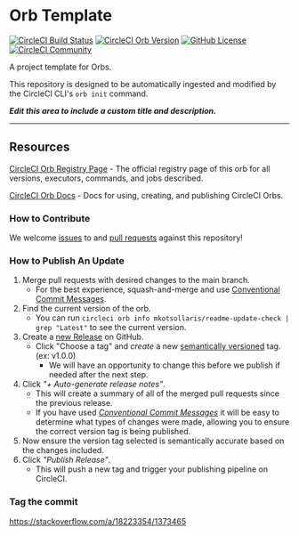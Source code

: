 # Orb Template


[![CircleCI Build Status](https://circleci.com/gh/mkotsollaris/readme-update-check.svg?style=shield "CircleCI Build Status")](https://circleci.com/gh/mkotsollaris/readme-update-check) [![CircleCI Orb Version](https://badges.circleci.com/orbs/mkotsollaris/readme-update-check.svg)](https://circleci.com/orbs/registry/orb/mkotsollaris/readme-update-check) [![GitHub License](https://img.shields.io/badge/license-MIT-lightgrey.svg)](https://raw.githubusercontent.com/mkotsollaris/readme-update-check/master/LICENSE) [![CircleCI Community](https://img.shields.io/badge/community-CircleCI%20Discuss-343434.svg)](https://discuss.circleci.com/c/ecosystem/orbs)



A project template for Orbs.

This repository is designed to be automatically ingested and modified by the CircleCI CLI's `orb init` command.

_**Edit this area to include a custom title and description.**_

---

## Resources

[CircleCI Orb Registry Page](https://circleci.com/orbs/registry/orb/mkotsollaris/readme-update-check) - The official registry page of this orb for all versions, executors, commands, and jobs described.

[CircleCI Orb Docs](https://circleci.com/docs/2.0/orb-intro/#section=configuration) - Docs for using, creating, and publishing CircleCI Orbs.

### How to Contribute

We welcome [issues](https://github.com/mkotsollaris/readme-update-check/issues) to and [pull requests](https://github.com/mkotsollaris/readme-update-check/pulls) against this repository!

### How to Publish An Update
1. Merge pull requests with desired changes to the main branch.
    - For the best experience, squash-and-merge and use [Conventional Commit Messages](https://conventionalcommits.org/).
2. Find the current version of the orb.
    - You can run `circleci orb info mkotsollaris/readme-update-check | grep "Latest"` to see the current version.
3. Create a [new Release](https://github.com/mkotsollaris/readme-update-check/releases/new) on GitHub.
    - Click "Choose a tag" and _create_ a new [semantically versioned](http://semver.org/) tag. (ex: v1.0.0)
      - We will have an opportunity to change this before we publish if needed after the next step.
4.  Click _"+ Auto-generate release notes"_.
    - This will create a summary of all of the merged pull requests since the previous release.
    - If you have used _[Conventional Commit Messages](https://conventionalcommits.org/)_ it will be easy to determine what types of changes were made, allowing you to ensure the correct version tag is being published.
5. Now ensure the version tag selected is semantically accurate based on the changes included.
6. Click _"Publish Release"_.
    - This will push a new tag and trigger your publishing pipeline on CircleCI.

### Tag the commit

https://stackoverflow.com/a/18223354/1373465
